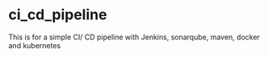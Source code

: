 # ci_cd_pipeline
This is for a simple CI/ CD pipeline with Jenkins, sonarqube, maven,  docker and kubernetes

